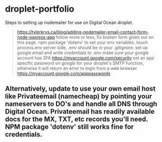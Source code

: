 # droplet-portfolio
Steps to setting up nodemailer for use on Digital Ocean droplet.
>https://tylerkrys.ca/blog/adding-nodemailer-email-contact-form-node-express-app follow more or less, fix broken form given out on this page.
>npm package 'dotenv' to set your env variables. touch process.env server side, .env should be in your .gitignore. 
>set up google email and write credentials to .env
>make sure your google account has 2FA
>https://myaccount.google.com/security
>set an app specific password on google for your droplet's SMTP function, otherwise it will return an error to login from a web browser.
>https://myaccount.google.com/apppasswords

## Alternatively, update to use your own email host like Privateemail (namecheap) by pointing your nameservers to DO's and handle all DNS through Digital Ocean. Privateemail has readily available docs for the MX, TXT, etc records you'll need. NPM package 'dotenv' still works fine for credentials.
